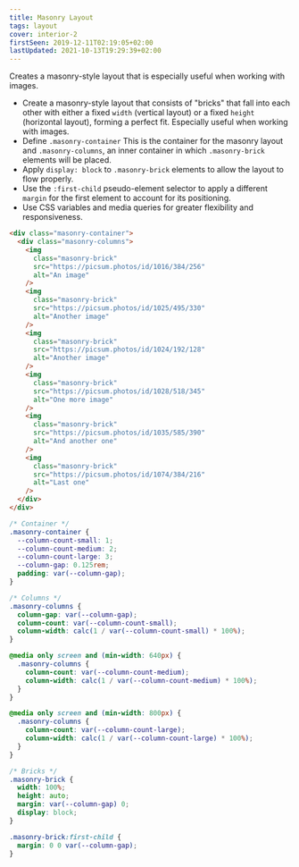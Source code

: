 ```yaml
---
title: Masonry Layout
tags: layout
cover: interior-2
firstSeen: 2019-12-11T02:19:05+02:00
lastUpdated: 2021-10-13T19:29:39+02:00
---
```


Creates a masonry-style layout that is especially useful when working with images.

- Create a masonry-style layout that consists of "bricks" that fall into each other with either a fixed `width` (vertical layout) or a fixed `height` (horizontal layout), forming a perfect fit. Especially useful when working with images.
- Define `.masonry-container` This is the container for the masonry layout and `.masonry-columns`, an inner container in which `.masonry-brick` elements will be placed.
- Apply `display: block` to `.masonry-brick` elements to allow the layout to flow properly.
- Use the `:first-child` pseudo-element selector to apply a different `margin` for the first element to account for its positioning.
- Use CSS variables and media queries for greater flexibility and responsiveness.

```html
<div class="masonry-container">
  <div class="masonry-columns">
    <img
      class="masonry-brick"
      src="https://picsum.photos/id/1016/384/256"
      alt="An image"
    />
    <img
      class="masonry-brick"
      src="https://picsum.photos/id/1025/495/330"
      alt="Another image"
    />
    <img
      class="masonry-brick"
      src="https://picsum.photos/id/1024/192/128"
      alt="Another image"
    />
    <img
      class="masonry-brick"
      src="https://picsum.photos/id/1028/518/345"
      alt="One more image"
    />
    <img
      class="masonry-brick"
      src="https://picsum.photos/id/1035/585/390"
      alt="And another one"
    />
    <img
      class="masonry-brick"
      src="https://picsum.photos/id/1074/384/216"
      alt="Last one"
    />
  </div>
</div>
```

```css
/* Container */
.masonry-container {
  --column-count-small: 1;
  --column-count-medium: 2;
  --column-count-large: 3;
  --column-gap: 0.125rem;
  padding: var(--column-gap);
}

/* Columns */
.masonry-columns {
  column-gap: var(--column-gap);
  column-count: var(--column-count-small);
  column-width: calc(1 / var(--column-count-small) * 100%);
}

@media only screen and (min-width: 640px) {
  .masonry-columns {
    column-count: var(--column-count-medium);
    column-width: calc(1 / var(--column-count-medium) * 100%);
  }
}

@media only screen and (min-width: 800px) {
  .masonry-columns {
    column-count: var(--column-count-large);
    column-width: calc(1 / var(--column-count-large) * 100%);
  }
}

/* Bricks */
.masonry-brick {
  width: 100%;
  height: auto;
  margin: var(--column-gap) 0;
  display: block;
}

.masonry-brick:first-child {
  margin: 0 0 var(--column-gap);
}
```
